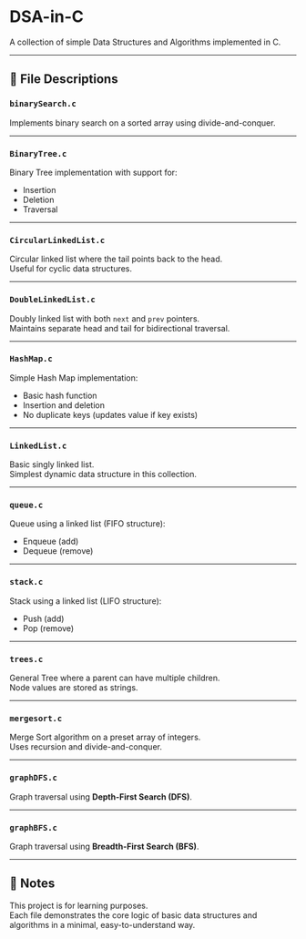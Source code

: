 # DSA-in-C

A collection of simple Data Structures and Algorithms implemented in C.

---

## 📁 File Descriptions

### `binarySearch.c`
Implements binary search on a sorted array using divide-and-conquer.

---

### `BinaryTree.c`
Binary Tree implementation with support for:
- Insertion
- Deletion
- Traversal

---

### `CircularLinkedList.c`
Circular linked list where the tail points back to the head.  
Useful for cyclic data structures.

---

### `DoubleLinkedList.c`
Doubly linked list with both `next` and `prev` pointers.  
Maintains separate head and tail for bidirectional traversal.

---

### `HashMap.c`
Simple Hash Map implementation:
- Basic hash function
- Insertion and deletion
- No duplicate keys (updates value if key exists)

---

### `LinkedList.c`
Basic singly linked list.  
Simplest dynamic data structure in this collection.

---

### `queue.c`
Queue using a linked list (FIFO structure):
- Enqueue (add)
- Dequeue (remove)

---

### `stack.c`
Stack using a linked list (LIFO structure):
- Push (add)
- Pop (remove)

---

### `trees.c`
General Tree where a parent can have multiple children.  
Node values are stored as strings.

---

### `mergesort.c`
Merge Sort algorithm on a preset array of integers.  
Uses recursion and divide-and-conquer.

---

### `graphDFS.c`
Graph traversal using **Depth-First Search (DFS)**.

---

### `graphBFS.c`
Graph traversal using **Breadth-First Search (BFS)**.

---

## 📌 Notes
This project is for learning purposes.  
Each file demonstrates the core logic of basic data structures and algorithms in a minimal, easy-to-understand way.
